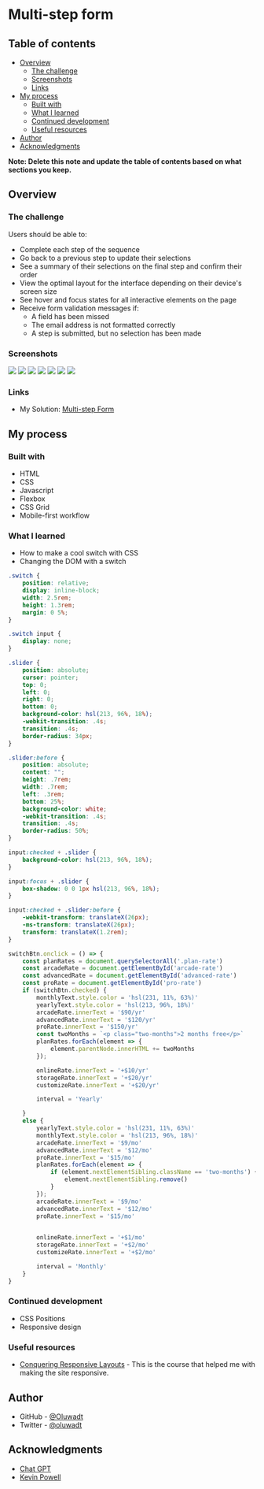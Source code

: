 # Multi-step form

## Table of contents

- [Overview](#overview)
  - [The challenge](#the-challenge)
  - [Screenshots](#screenshots)
  - [Links](#links)
- [My process](#my-process)
  - [Built with](#built-with)
  - [What I learned](#what-i-learned)
  - [Continued development](#continued-development)
  - [Useful resources](#useful-resources)
- [Author](#author)
- [Acknowledgments](#acknowledgments)

**Note: Delete this note and update the table of contents based on what sections you keep.**

## Overview

### The challenge

Users should be able to:

- Complete each step of the sequence
- Go back to a previous step to update their selections
- See a summary of their selections on the final step and confirm their order
- View the optimal layout for the interface depending on their device's screen size
- See hover and focus states for all interactive elements on the page
- Receive form validation messages if:
  - A field has been missed
  - The email address is not formatted correctly
  - A step is submitted, but no selection has been made

### Screenshots

![](./screenshots/Screenshot%201.png)
![](./screenshots/Screenshot%202.png)
![](./screenshots/Screenshot%203.png)
![](./screenshots/Screenshot%204.png)
![](./screenshots/Screenshot%205.png)
![](./screenshots/Screenshot%206.png)
![](./screenshots/Screenshot%207.png)

### Links

- My Solution: [Multi-step Form](https://multi-step-form-henna.vercel.app/)

## My process

### Built with

- HTML
- CSS
- Javascript
- Flexbox
- CSS Grid
- Mobile-first workflow

### What I learned

- How to make a cool switch with CSS
- Changing the DOM with a switch

```css
.switch {
    position: relative;
    display: inline-block;
    width: 2.5rem;
    height: 1.3rem;
    margin: 0 5%;
}  

.switch input {
    display: none;
}

.slider {
    position: absolute;
    cursor: pointer;
    top: 0;
    left: 0;
    right: 0;
    bottom: 0;
    background-color: hsl(213, 96%, 18%);
    -webkit-transition: .4s;
    transition: .4s;
    border-radius: 34px;
}

.slider:before {
    position: absolute;
    content: "";
    height: .7rem;
    width: .7rem;
    left: .3rem;
    bottom: 25%;
    background-color: white;
    -webkit-transition: .4s;
    transition: .4s;
    border-radius: 50%;
}

input:checked + .slider {
    background-color: hsl(213, 96%, 18%);
}

input:focus + .slider {
    box-shadow: 0 0 1px hsl(213, 96%, 18%);
}

input:checked + .slider:before {
    -webkit-transform: translateX(26px);
    -ms-transform: translateX(26px);
    transform: translateX(1.2rem);
}
```
```js
switchBtn.onclick = () => {
    const planRates = document.querySelectorAll('.plan-rate')
    const arcadeRate = document.getElementById('arcade-rate')
    const advancedRate = document.getElementById('advanced-rate')
    const proRate = document.getElementById('pro-rate')
    if (switchBtn.checked) {
        monthlyText.style.color = 'hsl(231, 11%, 63%)'
        yearlyText.style.color = 'hsl(213, 96%, 18%)'
        arcadeRate.innerText = '$90/yr'
        advancedRate.innerText = '$120/yr'
        proRate.innerText = '$150/yr'
        const twoMonths = `<p class="two-months">2 months free</p>`
        planRates.forEach(element => {
            element.parentNode.innerHTML += twoMonths
        });

        onlineRate.innerText = '+$10/yr'
        storageRate.innerText = '+$20/yr'
        customizeRate.innerText = '+$20/yr'

        interval = 'Yearly'

    }
    else {
        yearlyText.style.color = 'hsl(231, 11%, 63%)'
        monthlyText.style.color = 'hsl(213, 96%, 18%)'
        arcadeRate.innerText = '$9/mo'
        advancedRate.innerText = '$12/mo'
        proRate.innerText = '$15/mo'
        planRates.forEach(element => {
            if (element.nextElementSibling.className == 'two-months') {
                element.nextElementSibling.remove()
            }
        });
        arcadeRate.innerText = '$9/mo'
        advancedRate.innerText = '$12/mo'
        proRate.innerText = '$15/mo'

        
        onlineRate.innerText = '+$1/mo'
        storageRate.innerText = '+$2/mo'
        customizeRate.innerText = '+$2/mo'

        interval = 'Monthly'
    }    
}
```


### Continued development

- CSS Positions
- Responsive design

### Useful resources

- [Conquering Responsive Layouts](https://courses.kevinpowell.co/view/courses/conquering-responsive-layouts) - This is the course that helped me with making the site responsive.

## Author

- GitHub - [@Oluwadt](https://github.com/Oluwadt)
- Twitter - [@oluwadt](https://www.twitter.com/oluwadt)

## Acknowledgments

- [Chat GPT](https://chat.openai.com/)
- [Kevin Powell](https://www.youtube.com/@KevinPowell)
